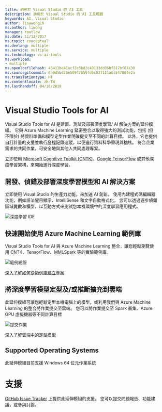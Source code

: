 ```yaml
---
title: 適用於 Visual Studio 的 AI 工具
description: 適用於 Visual Studio 的 AI 工具概觀
keywords: AI, Visual Studio
author: lisawong19
ms.author: liwong
manager: routlaw
ms.date: 11/13/2017
ms.topic: conceptual
ms.devlang: multiple
ms.service: multiple
ms.technology: vs-ai-tools
ms.workload:
- multiple
ms.openlocfilehash: 43411be41acf2e5bd2e40131dd06bf817bf87a38
ms.sourcegitcommit: 6a9d5bd75e50947659fd6c837111a6a547884e2a
ms.translationtype: HT
ms.contentlocale: zh-TW
ms.lasthandoff: 04/16/2018
---
```

# <a name="visual-studio-tools-for-ai"></a>Visual Studio Tools for AI

Visual Studio Tools for AI 是建置、測試及部署深度學習/ AI 解決方案的延伸模組。 它與 Azure Machine Learning 緊密整合以取得強大的測試功能，包括 (但不限於) 將資料準備和模型定型作業明確提交至不同的計算目標。 此外，它也提供自訂計量的支援並執行歷程記錄追蹤，以便進行資料科學重現與稽核。 符合企業需求的共同作業，可安全地與其他人共同處理專案。

立即使用 [Microsoft Cognitive Toolkit (CNTK)](http://www.microsoft.com/en-us/cognitive-toolkit)、[Google TensorFlow](https://www.tensorflow.org) 或其他深度學習架構，來開始進行深度學習。

## <a name="develop-debug-and-deploy-deep-learning-models-and-ai-solutions"></a>開發、偵錯及部署深度學習模型和 AI 解決方案
立即使用 Visual Studio 的生產力功能，來加速 AI 創新。 使用內建程式碼編輯器功能，例如語法醒目顯示、IntelliSense 和文字自動格式化。 您可以透過逐步偵錯區域變數和模型，以互動方式來測試您本機環境中的深度學習應用程式。

![深度學習 IDE](media\about\ide.png)

## <a name="get-started-quickly-with-the-azure-machine-learning-sample-gallery"></a>快速開始使用 Azure Machine Learning 範例庫
Visual Studio Tools for AI 與 Azure Machine Learning 整合，讓您輕鬆瀏覽使用 CNTK、TensorFlow、MMLSpark 等的實驗範例庫。

![範例總管](media\about\gallery.png)

[深入了解如何從範例庫建立專案](create-project-gallery.md)

## <a name="scale-out-deep-learning-model-training-andor-inferencing-to-the-cloud"></a>將深度學習模型定型及/或推斷擴充到雲端
此延伸模組可讓您輕鬆定型本機電腦上的模型，或利用我們與 Azure Machine Learning 的整合將作業提交至雲端。 您可以將作業提交至 Spark 叢集、Azure GPU 虛擬機器等不同計算目標

![提交作業](media\about\submitjobs.png)

[深入了解雲端中的定型模型](tensorflow-vm.md)

## <a name="supported-operating-systems"></a>Supported Operating Systems
此延伸模組目前支援 Windows 64 位元作業系統

# <a name="support"></a>支援
[GitHub Issue Tracker](http://github.com/Microsoft/vs-tools-for-ai/issues) 上提供此延伸模組的支援。 您可以提交問題報告、功能建議，或參與討論。
